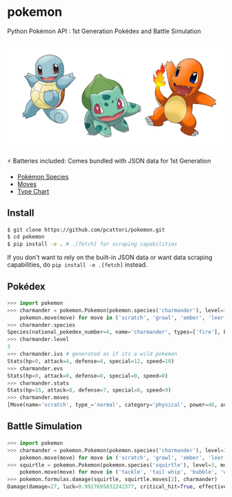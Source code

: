 # pokemon

Python Pokémon API : 1st Generation Pokédex and Battle Simulation


![pokemon-starters](assets/pokemon-starters.png)

:zap: Batteries included: Comes bundled with JSON data for 1st Generation
- [Pokémon Species](pokemon/data/species.json)
- [Moves](pokemon/data/moves.json)
- [Type Chart](pokemon/data/type_effectiveness.json)

## Install

```sh
$ git clone https://github.com/pcattori/pokemon.git
$ cd pokemon
$ pip install -e . # .[fetch] for scraping capabilities
```

If you don't want to rely on the built-in JSON data or want data scraping
capabilities, do `pip install -e .[fetch]` instead.

## Pokédex

```python
>>> import pokemon
>>> charmander = pokemon.Pokemon(pokemon.species('charmander'), level=3, moves=[
    pokemon.move(move) for move in ('scratch', 'growl', 'ember', 'leer')])
>>> charmander.species
Species(national_pokedex_number=4, name='charmander', types=['fire'], base_stats=Stats(hp=39, attack=52, defense=43, special=50, speed=65))
>>> charmander.level
3
>>> charmander.ivs # generated as if its a wild pokemon
Stats(hp=0, attack=4, defense=4, special=12, speed=10)
>>> charmander.evs
Stats(hp=0, attack=0, defense=0, special=0, speed=0)
>>> charmander.stats
Stats(hp=15, attack=8, defense=7, special=8, speed=9)
>>> charmander.moves
[Move(name='scratch', type_='normal', category='physical', power=40, accuracy=100, pp=35), Move(name='growl', type_='normal', category='status', power=None, accuracy=100, pp=40), Move(name='ember', type_='fire', category='special', power=40, accuracy=100, pp=25), Move(name='leer', type_='normal', category='status', power=None, accuracy=100, pp=30)]
```

## Battle Simulation

```python
>>> import pokemon
>>> charmander = pokemon.Pokemon(pokemon.species('charmander'), level=3, moves=[
    pokemon.move(move) for move in ('scratch', 'growl', 'ember', 'leer')])
>>> squirtle = pokemon.Pokemon(pokemon.species('squirtle'), level=3, moves=[
    pokemon.move(move) for move in ('tackle', 'tail whip', 'bubble', 'water gun')])
>>> pokemon.formulas.damage(squirtle, squirtle.moves[2], charmander)
Damage(damage=27, luck=0.9927695832242377, critical_hit=True, effectiveness=2) # non-deterministic, so your results may vary
```
